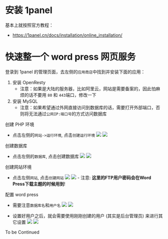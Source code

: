 # 安装 1panel

基本上就按照官方教程：
- https://1panel.cn/docs/installation/online_installation/

# 快速整一个 word press 网页服务
登录到 1panel 的管理页面，去左侧的`应用商店`中找到并安装下面的应用：
1. 安装 OpenResty 
    - 注意：如果是大陆的服务器，比如阿里云，网站是需要备案的，因此怕麻烦的话不要用 `80` 和 `443`端口，修改一下
2. 安装 MySQL 
    - 注意：如果希望通过外网直接访问到数据库的话，需要打开外部端口，否则将无法通过`公网IP:端口号`的方式访问数据库

创建 PHP 环境
- 点击左侧的`网站->运行环境`, 点击`创建运行环境`
 ![](wordPress_notes_images/创建PHP运行环境.png)
 ![](wordPress_notes_images/创建PHP运行环境_配置.png)

创建数据库
- 点击左侧的`数据库`, 点击创建数据库
    ![](wordPress_notes_images/创建数据库.png)
    ![](wordPress_notes_images/创建数据库_配置.png)


创建网站环境
- 点击左侧`网站`, 点击`创建网站`
    ![](wordPress_notes_images/创建网站.png)
    ![](wordPress_notes_images/创建网站_配置.png)
        - 注意: **这里的FTP用户密码会在Word Press下载主题的时候用到**!

配置 word press
- 需要注意`数据库名`和`用户名` 
    ![](wordPress_notes_images/设置WordPress_初始化数据库.png)
    ![](wordPress_notes_images/设置WordPress_初始化用户.png)

- 设置好用户之后，就会需要使用刚刚创建的用户 (其实是后台管理员) 来进行其它设置
    ![](wordPress_notes_images/WordPress_后台管理登录.png)
    ![](wordPress_notes_images/WordPress_进入下载主题.png)


To be Continued



